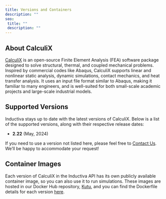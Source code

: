 ```yaml
---
title: Versions and Containers
description: ""
seo:
 title: ""
 description: ""
---
```


## About CalculiX
[CalculiX](https://www.calculix.de/) is an open-source Finite Element Analysis (FEA) software package designed to solve 
structural, thermal, and coupled mechanical problems. Inspired by commercial codes like Abaqus, CalculiX supports linear 
and nonlinear static analysis, dynamic simulations, contact mechanics, and heat transfer analysis. It uses an input file 
format similar to Abaqus, making it familiar to many engineers, and is well-suited for both small-scale academic projects 
and large-scale industrial models.

## Supported Versions
Inductiva stays up to date with the latest versions of CalculiX. Below is a list of the supported versions, along with their respective release dates:

- **2.22** (May, 2024)

If you need to use a version not listed here, please feel free to [Contact Us](mailto:support@inductiva.ai).
We’ll be happy to accommodate your request!

## Container Images
Each version of CalculiX in the Inductiva API has its own publicly available container image, 
so you can also use it to run simulations. These images are hosted in our Docker Hub repository, 
[Kutu](https://hub.docker.com/r/inductiva/kutu/tags?name=calculix), and you can find the 
Dockerfile details for each version [here](https://github.com/inductiva/kutu/tree/main/simulators/calculix).